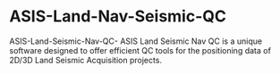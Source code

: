 # ASIS-Land-Nav-Seismic-QC
ASIS-Land-Seismic-Nav-QC- ASIS Land Seismic Nav QC is a unique software designed to offer efficient QC tools for the positioning data of 2D/3D Land Seismic Acquisition projects.
